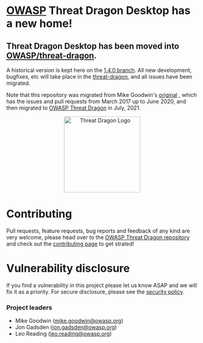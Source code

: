 # [OWASP](https://www.owasp.org) Threat Dragon Desktop has a new home!

## Threat Dragon Desktop has been moved into [OWASP/threat-dragon](https://github.com/OWASP/threat-dragon).

A historical version is kept here on the [1.4.0 branch](https://github.com/OWASP/threat-dragon-desktop/tree/archive-1.4.0).  All new development, bugfixes, etc will take place in the [threat-dragon](https://github.com/OWASP/threat-dragon), and all issues have been migrated.

Note that this repository was migrated from Mike Goodwin's [original](https://github.com/mike-goodwin/owasp-threat-dragon-desktop) ,
which has the issues and pull requests from March 2017 up to June 2020, and then migrated to [OWASP Threat Dragon](https://github.com/OWASP/threat-dragon) in July, 2021.

<p align="center">
  <img src="https://raw.githubusercontent.com/owasp/threat-dragon/main/td.site/src/content/images/threatdragon_logo_image.svg" width="200" alt="Threat Dragon Logo"/>
</p>

# Contributing #

Pull requests, feature requests, bug reports and feedback of any kind are very welcome, please head over to the [OWASP Threat Dragon repository](https://github.com/OWASP/threat-dragon) and check out the [contributing page](https://github.com/OWASP/threat-dragon/blob/main/CONTRIBUTING.md) to get strated!

# Vulnerability disclosure #

If you find a vulnerability in this project please let us know ASAP and we will fix it as a priority.
For secure disclosure, please see the [security policy](https://github.com/OWASP/threat-dragon/blob/main/SECURITY.md).

### Project leaders
* Mike Goodwin (mike.goodwin@owasp.org)
* Jon Gadsden (jon.gadsden@owasp.org)
* Leo Reading (leo.reading@owasp.org)
